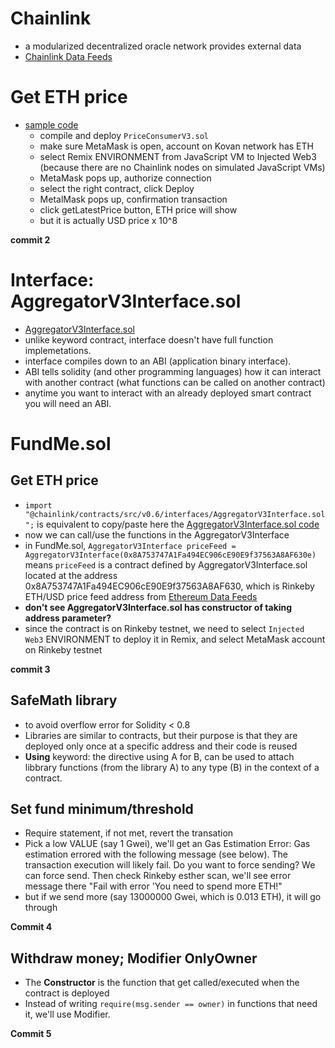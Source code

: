 # Chainlink

- a modularized decentralized oracle network provides external data
- [Chainlink Data Feeds](https://data.chain.link/)

# Get ETH price

- [sample code](https://docs.chain.link/docs/get-the-latest-price/)
  - compile and deploy `PriceConsumerV3.sol`
  - make sure MetaMask is open, account on Kovan network has ETH
  - select Remix ENVIRONMENT from JavaScript VM to Injected Web3 (because there are no Chainlink nodes on simulated JavaScript VMs)
  - MetaMask pops up, authorize connection
  - select the right contract, click Deploy
  - MetalMask pops up, confirmation transaction
  - click getLatestPrice button, ETH price will show
  - but it is actually USD price x 10^8

**commit 2**

# Interface: AggregatorV3Interface.sol

- [AggregatorV3Interface.sol](https://github.com/smartcontractkit/chainlink/blob/develop/contracts/src/v0.6/interfaces/AggregatorV3Interface.sol)
- unlike keyword contract, interface doesn't have full function implemetations.
- interface compiles down to an ABI (application binary interface).
- ABI tells solidity (and other programming languages) how it can interact with another contract (what functions can be called on another contract)
- anytime you want to interact with an already deployed smart contract you will need an ABI.

# FundMe.sol

## Get ETH price

- `import "@chainlink/contracts/src/v0.6/interfaces/AggregatorV3Interface.sol";` is equivalent to copy/paste here the [AggregatorV3Interface.sol code](https://github.com/smartcontractkit/chainlink/blob/develop/contracts/src/v0.6/interfaces/AggregatorV3Interface.sol)
- now we can call/use the functions in the AggregatorV3Interface
- in FundMe.sol, `AggregatorV3Interface priceFeed = AggregatorV3Interface(0x8A753747A1Fa494EC906cE90E9f37563A8AF630e)` means `priceFeed` is a contract defined by AggregatorV3Interface.sol located at the address 0x8A753747A1Fa494EC906cE90E9f37563A8AF630, which is Rinkeby ETH/USD price feed address from [Ethereum Data Feeds](https://docs.chain.link/docs/ethereum-addresses/)
- **don't see AggregatorV3Interface.sol has constructor of taking address parameter?**
- since the contract is on Rinkeby testnet, we need to select `Injected Web3` ENVIRONMENT to deploy it in Remix, and select MetaMask account on Rinkeby testnet

**commit 3**

## SafeMath library

- to avoid overflow error for Solidity < 0.8
- Libraries are similar to contracts, but their purpose is that they are deployed only once at a specific address and their code is reused
- **Using** keyword: the directive using A for B, can be used to attach libbrary functions (from the library A) to any type (B) in the context of a contract.

## Set fund minimum/threshold

- Require statement, if not met, revert the transation
- Pick a low VALUE (say 1 Gwei), we'll get an Gas Estimation Error: Gas estimation errored with the following message (see below). The transaction execution will likely fail. Do you want to force sending? We can force send. Then check Rinkeby esther scan, we'll see error message there "Fail with error 'You need to spend more ETH!"
- but if we send more (say 13000000 Gwei, which is 0.013 ETH), it will go through

**Commit 4**

## Withdraw money; Modifier OnlyOwner

- The **Constructor** is the function that get called/executed when the contract is deployed
- Instead of writing `require(msg.sender == owner)` in functions that need it, we'll use Modifier.

**Commit 5**
